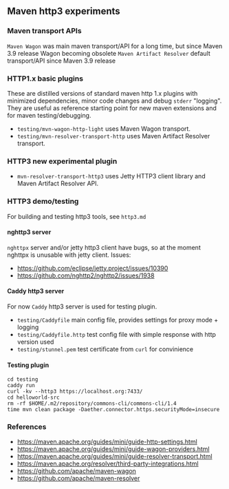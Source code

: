 ## Maven http3 experiments

### Maven transport APIs

`Maven Wagon` was main maven transport/API for a long time, but since Maven 3.9 release Wagon becoming obsolete
`Maven Artifact Resolver` default transport/API since Maven 3.9 release

### HTTP1.x basic plugins

These are distilled versions of standard maven http 1.x plugins with minimized dependencies,
minor code changes and debug `stderr` "logging". They are useful as reference starting point for 
new maven extensions and for maven testing/debugging.

- `testing/mvn-wagon-http-light` uses Maven Wagon transport.
- `testing/mvn-resolver-transport-http` uses Maven Artifact Resolver transport.

### HTTP3 new experimental plugin

- `mvn-resolver-transport-http3` uses Jetty HTTP3 client library and Maven Artifact Resolver API.

### HTTP3 demo/testing

For building and testing http3 tools, see `http3.md`

#### nghttp3 server 

`nghttpx` server and/or jetty http3 client have bugs, so at the moment nghttpx is unusable with jetty client. Issues:
* https://github.com/eclipse/jetty.project/issues/10390
* https://github.com/nghttp2/nghttp2/issues/1938

#### Caddy http3 server

For now `Caddy` http3 server is used for testing plugin.
- `testing/Caddyfile` main config file, provides settings for proxy mode + logging
- `testing/Caddyfile.http` test config file with simple response with http version used
- `testing/stunnel.pem` test certificate from `curl` for convinience

#### Testing plugin

```shell
cd testing
caddy run
curl -kv --http3 https://localhost.org:7433/
cd helloworld-src
rm -rf $HOME/.m2/repository/commons-cli/commons-cli/1.4
time mvn clean package -Daether.connector.https.securityMode=insecure
```

### References

* https://maven.apache.org/guides/mini/guide-http-settings.html
* https://maven.apache.org/guides/mini/guide-wagon-providers.html
* https://maven.apache.org/guides/mini/guide-resolver-transport.html
* https://maven.apache.org/resolver/third-party-integrations.html
* https://github.com/apache/maven-wagon
* https://github.com/apache/maven-resolver
